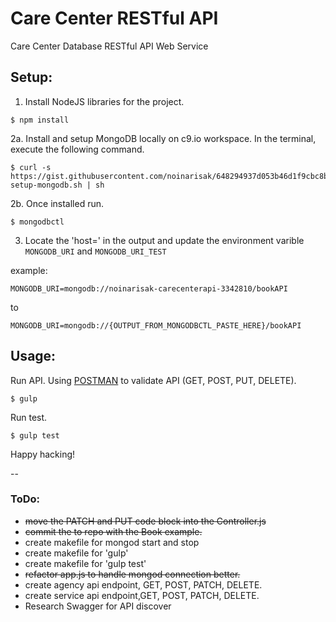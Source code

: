 # Care Center RESTful API
Care Center Database RESTful API Web Service


## Setup:
1. Install NodeJS libraries for the project.
```
$ npm install
```

2a. Install and setup MongoDB locally on c9.io workspace. In the terminal, execute the following command.
```
$ curl -s https://gist.githubusercontent.com/noinarisak/648294937d053b46d1f9cbc8ba2f1730/raw/7f3eb0685125b56bad62b6dbdac71fbc53819a0e/c9-setup-mongodb.sh | sh
```

2b. Once installed run.
```
$ mongodbctl
```

3. Locate the 'host=' in the output and update the environment varible `MONGODB_URI` and `MONGODB_URI_TEST`

example:
```
MONGODB_URI=mongodb://noinarisak-carecenterapi-3342810/bookAPI
```
to
```
MONGODB_URI=mongodb://{OUTPUT_FROM_MONGODBCTL_PASTE_HERE}/bookAPI
```

## Usage:

Run API. Using [POSTMAN](https://chrome.google.com/webstore/detail/postman/fhbjgbiflinjbdggehcddcbncdddomop?hl=en) to validate API (GET, POST, PUT, DELETE).
```
$ gulp
```


Run test.
```
$ gulp test
```

Happy hacking!

--
### ToDo:
- ~~move the PATCH and PUT code block into the Controller.js~~
- ~~commit the to repo with the Book example.~~
- create makefile for mongod start and stop
- create makefile for 'gulp'
- create makefile for 'gulp test'
- ~~refactor app.js to handle mongod connection better.~~
- create agency api endpoint, GET, POST, PATCH, DELETE.
- create service api endpoint,GET, POST, PATCH, DELETE.
- Research Swagger for API discover